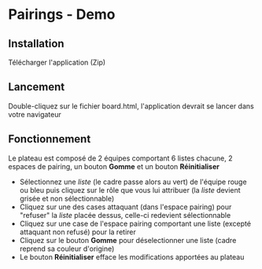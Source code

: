 # Pairings - Demo
## Installation
Télécharger l'application (Zip)

## Lancement
Double-cliquez sur le fichier board.html, l'application devrait se lancer dans votre navigateur

## Fonctionnement
Le plateau est composé de 2 équipes comportant 6 listes chacune, 2 espaces de pairing, un bouton __Gomme__ et un bouton __Réinitialiser__
- Sélectionnez une *liste* (le cadre passe alors au vert) de l'équipe rouge ou bleu puis cliquez sur le rôle que vous lui attribuer (la *liste* devient grisée et non sélectionnable)
- Cliquez sur une des cases attaquant (dans l'espace pairing) pour "refuser" la *liste* placée dessus, celle-ci redevient sélectionnable
- Cliquez sur une case de l'espace pairing comportant une liste (excepté attaquant non refusé) pour la retirer
- Cliquez sur le bouton __Gomme__ pour déselectionner une liste (cadre reprend sa couleur d'origine)
- Le bouton __Réinitialiser__ efface les modifications apportées au plateau
